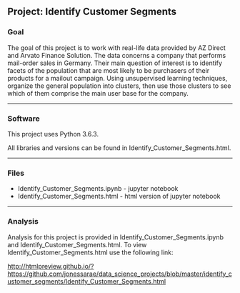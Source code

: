 ## Project: Identify Customer Segments

### Goal 

The goal of this project is to work with real-life data provided by AZ Direct and Arvato Finance Solution. 
The data concerns a company that performs mail-order sales in Germany. 
Their main question of interest is to identify facets of the population that are most likely to be purchasers of their products 
for a mailout campaign. Using unsupervised learning techniques, organize the general population into clusters, then use 
those clusters to see which of them comprise the main user base for the company. 

- - - -

### Software

This project uses Python 3.6.3.

All libraries and versions can be found in Identify_Customer_Segments.html. 
- - - -
### Files

* Identify_Customer_Segments.ipynb - jupyter notebook 
* Identify_Customer_Segments.html -  html version of jupyter notebook
- - - -
### Analysis

Analysis for this project is provided in Identify_Customer_Segments.ipynb and Identify_Customer_Segments.html.
To view Identify_Customer_Segments.html use the following link:

http://htmlpreview.github.io/?https://github.com/jonessarae/data_science_projects/blob/master/identify_customer_segments/Identify_Customer_Segments.html
